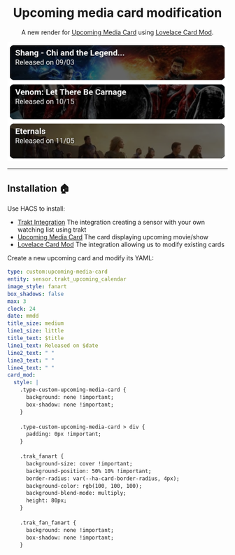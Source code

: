 <h1 align="center">Upcoming media card modification</h1>

<p align="center">
  A new render for <a href="https://github.com/custom-cards/upcoming-media-card">Upcoming Media Card</a> using <a href="https://github.com/thomasloven/lovelace-card-mod">Lovelace Card Mod</a>.
</p>

<p align="center">
  <img src="https://raw.githubusercontent.com/dylandoamaral/upcoming-media-card-modification/main/images/movie.png" alt="Movie Example" />
</p>

-----

## Installation 🏠

Use HACS to install:
- [Trakt Integration](https://github.com/dylandoamaral/trakt-integration) The integration creating a sensor with your own watching list using trakt
- [Upcoming Media Card](https://github.com/custom-cards/upcoming-media-card#installation) The card displaying upcoming movie/show
- [Lovelace Card Mod](https://github.com/thomasloven/lovelace-card-mod#installing) The integration allowing us to modify existing cards

Create a new upcoming card and modify its YAML:

```yaml
type: custom:upcoming-media-card
entity: sensor.trakt_upcoming_calendar
image_style: fanart
box_shadows: false
max: 3
clock: 24
date: mmdd
title_size: medium
line1_size: little
title_text: $title
line1_text: Released on $date
line2_text: " "
line3_text: " "
line4_text: " "
card_mod:
  style: |
    .type-custom-upcoming-media-card {
      background: none !important;
      box-shadow: none !important;
    }

    .type-custom-upcoming-media-card > div {
      padding: 0px !important;
    }

    .trak_fanart {
      background-size: cover !important;
      background-position: 50% 10% !important;
      border-radius: var(--ha-card-border-radius, 4px);
      background-color: rgb(100, 100, 100);
      background-blend-mode: multiply;
      height: 80px;
    }

    .trak_fan_fanart {
      background: none !important;
      box-shadow: none !important;
    }

```
